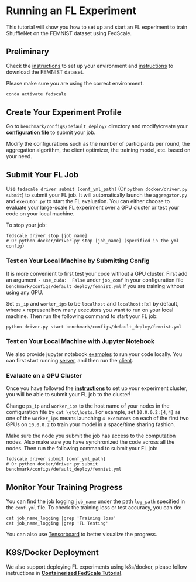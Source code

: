 
  
# Running an FL Experiment
 
This tutorial will show you how to set up and start an FL experiment to train ShuffleNet on the FEMNIST dataset using FedScale.
 
## Preliminary

Check the [instructions](../README.md) to set up your environment
 and [instructions](../benchmark/dataset/README.md) to download the FEMNIST dataset.

Please make sure you are using the correct environment.
```bash
conda activate fedscale
```

## Create Your Experiment Profile
Go to `benchmark/configs/default_deploy/` directory and modify/create your **[configuration file](../benchmark/configs/default_deploy/femnist.yml)** to submit your job.


Modify the configurations such as the number of participants per round, the aggregation algorithm, the client optimizer, the training model, etc. based on your need.
 
## Submit Your FL Job

Use `fedscale driver submit [conf_yml_path]` (Or `python docker/driver.py submit`) to submit your FL job. It will automatically launch the `aggregator.py` and `executor.py` to start the FL evaluation.
You can either choose to evaluate your large-scale FL experiment over a GPU cluster or test your code on your local machine.

To stop your job:
```
fedscale driver stop [job_name]
# Or python docker/driver.py stop [job_name] (specified in the yml config)
```

### Test on Your Local Machine by Submitting Config
 
It is more convenient to first test your code without a GPU cluster. 
First add an argument `- use_cuda:  False` under `job_conf` in your configuration file `benchmark/configs/default_deploy/femnist.yml` if you are training without using any GPU.

Set `ps_ip` and `worker_ips` to be `localhost` and `localhost:[x]` by default, where x represent how many executors you want to run on your local machine.
Then run the following command to start your FL job:
```
python driver.py start benchmark/configs/default_deploy/femnist.yml
```

### Test on Your Local Machine with Jupyter Notebook
We also provide jupyter notebook [examples](../examples/notebook/) to run your code locally.
You can first start running [server](../examples/notebook/fedscale_demo_server.ipynb), 
and then run the [client](../examples/notebook/fedscale_demo_client.ipynb).
 


### Evaluate on a GPU Cluster

Once you have followed the **[instructions](../fedscale/core/README.md)** to set up your experiment cluster, you will be able to submit your FL job to the cluster!
 
Change `ps_ip` and `worker_ips` to the host name of your nodes in the configuration file by `cat \etc\hosts`.
For example, set `10.0.0.2:[4,4]` as one of the `worker_ips`
means launching `4 executors` on each of the first two GPUs on `10.0.0.2` to train your model in a space/time sharing fashion.

Make sure the node you submit the job has access to the computation nodes.
Also make sure you have synchronized the code across all the nodes.
Then run the following command to submit your FL job:

```
fedscale driver submit [conf_yml_path] 
# Or python docker/driver.py submit benchmark/configs/default_deploy/femnist.yml
```

## Monitor Your Training Progress
 
You can find the job logging `job_name` under the path `log_path` specified in the `conf.yml` file. To check the training loss or test accuracy, you can do:
```
cat job_name_logging |grep 'Training loss'
cat job_name_logging |grep 'FL Testing'
```
You can also use [Tensorboard](../fedscale/core/README.md#experiment-dashboard) to better visualize the progress.

## K8S/Docker Deployment
We also support deploying FL experiments using k8s/docker, please follow instructions in  **[Containerized FedScale Tutorial](../docker/README.md)**.

